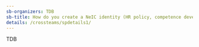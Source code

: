 ```yaml
---
sb-organizers: TDB 
sb-title: How do you create a NeIC identity (HR policy, competence development, 10% helping time, NeIC culture, branding and visibility, keeping this alive)?
details: /crossteams/spdetails1/
---
```


TDB
